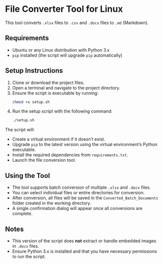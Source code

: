 # File Converter Tool for Linux

This tool converts `.xlsx` files to `.csv` and `.docx` files to `.md` (Markdown).

## Requirements
- Ubuntu or any Linux distribution with Python 3.x
- `pip` installed (the script will upgrade `pip` automatically)

## Setup Instructions

1. Clone or download the project files.
2. Open a terminal and navigate to the project directory.
3. Ensure the script is executable by running:
   ```bash
   chmod +x setup.sh
   ```
4. Run the setup script with the following command:
   ```bash
   ./setup.sh
   ```

The script will:
- Create a virtual environment if it doesn’t exist.
- Upgrade `pip` to the latest version using the virtual environment’s Python executable.
- Install the required dependencies from `requirements.txt`.
- Launch the file conversion tool.

## Using the Tool

- The tool supports batch conversion of multiple `.xlsx` and `.docx` files.
- You can select individual files or entire directories for conversion.
- After conversion, all files will be saved in the `Converted_Batch_Documents` folder created in the working directory.
- A single confirmation dialog will appear once all conversions are complete.

## Notes
- This version of the script does **not** extract or handle embedded images in `.docx` files.
- Ensure Python 3.x is installed and that you have necessary permissions to run the script.